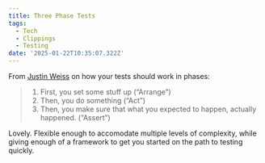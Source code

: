 ```yaml
---
title: Three Phase Tests
tags:
  - Tech
  - Clippings
  - Testing
date: '2025-01-22T10:35:07.322Z'
---
```


From [Justin Weiss](https://www.justinweiss.com/articles/writing-better-tests-with-the-three-phase-pattern/) on how your tests should work in phases:

> 1. First, you set some stuff up (“Arrange”)
> 2. Then, you do something (“Act”)
> 3. Then, you make sure that what you expected to happen, actually happened. (“Assert”)

Lovely. Flexible enough to accomodate multiple levels of complexity, while giving enough of a framework to get you started on the path to testing quickly.
